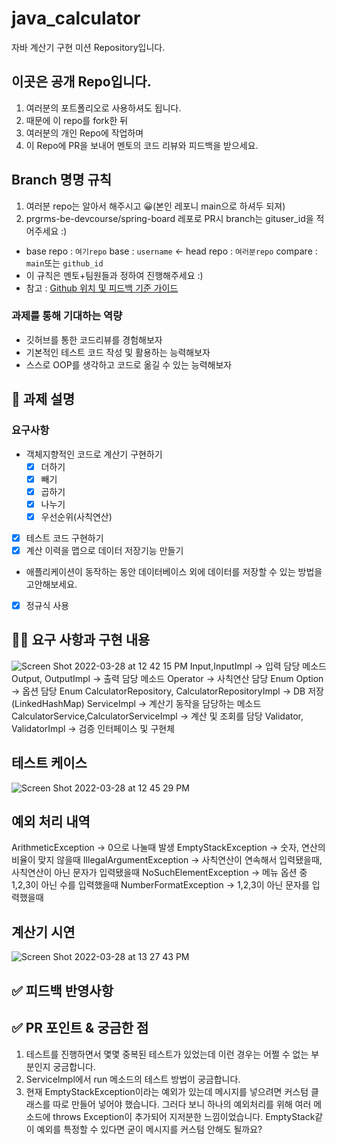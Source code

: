 # java_calculator
자바 계산기 구현 미션 Repository입니다.

## 이곳은 공개 Repo입니다.
1. 여러분의 포트폴리오로 사용하셔도 됩니다.
2. 때문에 이 repo를 fork한 뒤
3. 여러분의 개인 Repo에 작업하며 
4. 이 Repo에 PR을 보내어 멘토의 코드 리뷰와 피드백을 받으세요.

## Branch 명명 규칙
1.  여러분 repo는 알아서 해주시고 😀(본인 레포니 main으로 하셔두 되져)
2.  prgrms-be-devcourse/spring-board 레포로 PR시 branch는 gituser_id을 적어주세요 :)  
- base repo : `여기repo` base : `username` ← head repo : `여러분repo` compare : `main`또는 `github_id`
- 이 규칙은 멘토+팀원들과 정하여 진행해주세요 :) 
- 참고 : [Github 위치 및 피드백 기준 가이드](https://www.notion.so/backend-devcourse/Github-e1a0908a6bbf4aeaa5a62981499bb215)

### 과제를 통해 기대하는 역량

- 깃허브를 통한 코드리뷰를 경험해보자
- 기본적인 테스트 코드 작성 및 활용하는 능력해보자
- 스스로 OOP를 생각하고 코드로 옮길 수 있는 능력해보자

## 📌 과제 설명 <!-- 어떤 걸 만들었는지 대략적으로 설명해주세요 -->
### 요구사항
- 객체지향적인 코드로 계산기 구현하기
  - [x]  더하기
  - [x]  빼기
  - [x]  곱하기
  - [x]  나누기
  - [x]  우선순위(사칙연산)
- [x]  테스트 코드 구현하기
- [x]  계산 이력을 맵으로 데이터 저장기능 만들기
  - 애플리케이션이 동작하는 동안 데이터베이스 외에 데이터를 저장할 수 있는 방법을 고안해보세요.
- [x] 정규식 사용
## 👩‍💻 요구 사항과 구현 내용 <!-- 기능을 Commit 별로 잘개 쪼개고, Commit 별로 설명해주세요 -->
![Screen Shot 2022-03-28 at 12 42 15 PM](https://user-images.githubusercontent.com/58693617/160322765-4c946874-901e-4028-a023-dc80578dfd42.png)
Input,InputImpl -> 입력 담당 메소드
Output, OutputImpl -> 출력 담당 메소드
Operator -> 사칙연산 담당 Enum
Option -> 옵션 담당 Enum
CalculatorRepository, CalculatorRepositoryImpl -> DB 저장(LinkedHashMap)
ServiceImpl -> 계산기 동작을 담당하는 메소드
CalculatorService,CalculatorServiceImpl ->  계산 및 조회를 담당
Validator, ValidatorImpl -> 검증 인터페이스 및 구현체

## 테스트 케이스
![Screen Shot 2022-03-28 at 12 45 29 PM](https://user-images.githubusercontent.com/58693617/160323030-df128c24-b1f8-43a0-8d47-b82b72abd2a7.png)

## 예외 처리 내역
ArithmeticException -> 0으로 나눌때 발생
EmptyStackException -> 숫자, 연산의 비율이 맞지 않을때
IllegalArgumentException -> 사칙연산이 연속해서 입력됐을때,사칙연산이 아닌 문자가 입력됐을때
NoSuchElementException -> 메뉴 옵션 중 1,2,3이 아닌 수를 입력했을때
NumberFormatException -> 1,2,3이 아닌 문자를 입력했을때

## 계산기 시연
![Screen Shot 2022-03-28 at 13 27 43 PM](https://user-images.githubusercontent.com/58693617/160326663-38f40071-2050-47b6-a999-a93ec221e1c7.png)

## ✅ 피드백 반영사항  <!-- 지난 코드리뷰에서 고친 사항을 적어주세요. 재PR 시에만 사용해 주세요! (재PR 아닌 경우 삭제) -->

## ✅ PR 포인트 & 궁금한 점 <!-- 리뷰어 분들이 집중적으로 보셨으면 하는 내용을 적어주세요 -->
1. 테스트를 진행하면서 몇몇 중복된 테스트가 있었는데 이런 경우는 어쩔 수 없는 부분인지 궁금합니다.
2. ServiceImpl에서 run 메소드의 테스트 방법이 궁금합니다.
3. 현재 EmptyStackException이라는 예외가 있는데 메시지를 넣으려면 커스텀 클래스를 따로 만들어 넣어야 했습니다. 그러다 보니 하나의 예외처리를 위해 여러 메소드에 throws Exception이 추가되어 지저분한 느낌이었습니다. EmptyStack같이 예외를 특정할 수 있다면 굳이 메시지를 커스텀 안해도 될까요?
